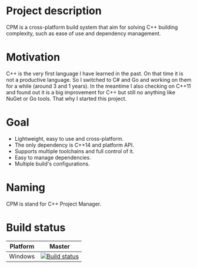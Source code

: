 # Project description
CPM is a cross-platform build system that aim for solving C++ building complexity,
such as ease of use and dependency management.

# Motivation
C++ is the very first language I have learned in the past. On that time it is not a productive language.
So I switched to C# and Go and working on them for a while (around 3 and 1 years). In the meantime
I also checking on C++11 and found out it is a big improvement for C++ but still no anything like
NuGet or Go tools. That why I started this project.

# Goal
* Lightweight, easy to use and cross-platform.
* The only dependency is C++14 and platform API.
* Supports multiple toolchains and full control of it.
* Easy to manage dependencies.
* Multiple build's configurations.
 
# Naming
CPM is stand for C++ Project Manager.

# Build status
|Platform|Master                                                                                                                                                            |
|--------|------------------------------------------------------------------------------------------------------------------------------------------------------------------|
|Windows |[![Build status](https://ci.appveyor.com/api/projects/status/3pnwici25txd1x70/branch/master?svg=true)](https://ci.appveyor.com/project/ExUltima/cpm/branch/master)|
